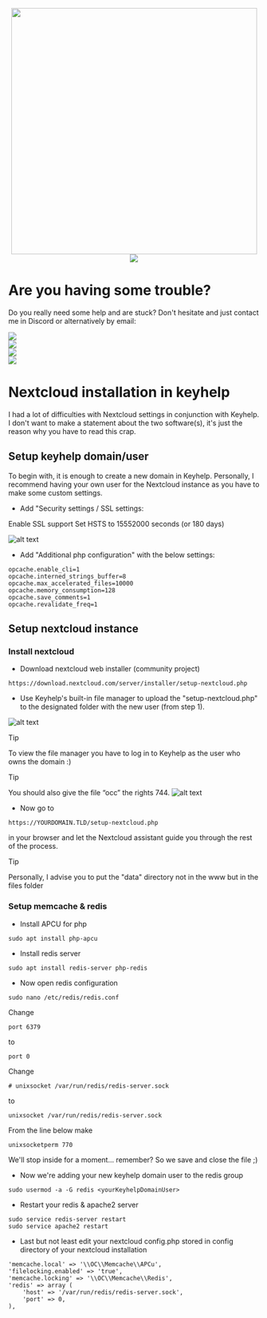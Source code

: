 <p align="center">
    <a href="https://www.evarioo.de" target="_blank"><img src="https://i.ibb.co/sPVdY46/github-readme-logo.png" width="493" /></a><br>
    <img src="https://img.shields.io/github/stars/evarioooo/keyhelp-nextcloud-vhost?style=for-the-badge&label=Repo%20stars" />
</p>

# Are you having some trouble?

Do you really need some help and are stuck? Don't hesitate and just contact me in Discord or alternatively by email:

[<img src="https://img.shields.io/badge/h4zebust3r90-me?style=for-the-badge&logo=telegram&logoColor=white&labelColor=%23ffba13&color=grey">](https://t.me/h4zebust3r90)<br>
[<img src="https://img.shields.io/badge/h4zebust3r90-me?style=for-the-badge&logo=discord&logoColor=white&labelColor=%23ffba13&color=grey">](https://discord.gg/9qqKZuAbsa)<br>
[<img src="https://img.shields.io/badge/evarioo_x-me?style=for-the-badge&logo=x&labelColor=%23ffba13&color=grey">](https://x.com/evarioo_x)<br>
[<img src="https://img.shields.io/badge/hello%40evarioo.de-me?style=for-the-badge&logo=maildotru&labelColor=%23ffba13&color=grey">](mailto:hello@evarioo.de?subject=Kontakt%20%C3%BCber%20GitHub)

# Nextcloud installation in keyhelp

I had a lot of difficulties with Nextcloud settings in conjunction with Keyhelp. I don't want to make a statement about the two software(s), it's just the reason why you have to read this crap.

## Setup keyhelp domain/user

To begin with, it is enough to create a new domain in Keyhelp. Personally, I recommend having your own user for the Nextcloud instance as you have to make some custom settings.

- Add "Security settings / SSL settings:

Enable SSL support
Set HSTS to 15552000 seconds (or 180 days)

![alt text](https://i.ibb.co/s9cgDW9/IMG-1395.jpg)

- Add "Additional php configuration" with the below settings:
```
opcache.enable_cli=1
opcache.interned_strings_buffer=8
opcache.max_accelerated_files=10000
opcache.memory_consumption=128
opcache.save_comments=1
opcache.revalidate_freq=1
```

## Setup nextcloud instance

### Install nextcloud
- Download nextcloud web installer (community project)
```
https://download.nextcloud.com/server/installer/setup-nextcloud.php
```

- Use Keyhelp's built-in file manager to upload the "setup-nextcloud.php" to the designated folder with the new user (from step 1).

![alt text](https://i.ibb.co/GWtzMWS/keyhelp-files.png)

> [!TIP]
> To view the file manager you have to log in to Keyhelp as the user who owns the domain :)

> [!TIP]
> You should also give the file “occ” the rights 744.
![alt text](https://i.ibb.co/zNvGVQR/keyhelp-chmod.png)

- Now go to
```
https://YOURDOMAIN.TLD/setup-nextcloud.php
```
in your browser and let the Nextcloud assistant guide you through the rest of the process.

> [!TIP]
> Personally, I advise you to put the "data" directory not in the www but in the files folder

### Setup memcache & redis

- Install APCU for php
```
sudo apt install php-apcu
```

- Install redis server
```
sudo apt install redis-server php-redis
```

- Now open redis configuration
```
sudo nano /etc/redis/redis.conf
```

Change 
```
port 6379
```
to
```
port 0
```
Change
```
# unixsocket /var/run/redis/redis-server.sock
```
to
```
unixsocket /var/run/redis/redis-server.sock
```
From the line below make
```
unixsocketperm 770
```

We'll stop inside for a moment... remember? So we save and close the file ;)

- Now we're adding your new keyhelp domain user to the redis group
```
sudo usermod -a -G redis <yourKeyhelpDomainUser>
```

- Restart your redis & apache2 server
```
sudo service redis-server restart
sudo service apache2 restart
```

- Last but not least edit your nextcloud config.php stored in config directory of your nextcloud installation

```
'memcache.local' => '\\OC\\Memcache\\APCu',
'filelocking.enabled' => 'true',
'memcache.locking' => '\\OC\\Memcache\\Redis',
'redis' => array (
    'host' => '/var/run/redis/redis-server.sock',
    'port' => 0,
),
```
